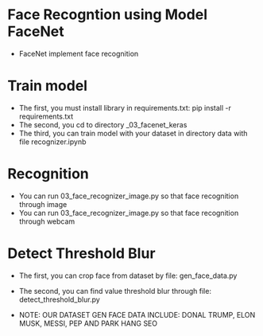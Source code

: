 # Face Recogntion using Model FaceNet
+ FaceNet implement face recognition
# Train model
+ The first, you must install library in requirements.txt: pip install -r requirements.txt
+ The second, you cd to directory _03_facenet_keras
+ The third, you can train model with your dataset in directory data with file recognizer.ipynb
# Recognition
+ You can run 03_face_recognizer_image.py so that face recognition through image
+ You can run 03_face_recognizer_image.py so that face recognition through webcam
# Detect Threshold Blur
+ The first, you can crop face from dataset by file: gen_face_data.py
+ The second, you can find value threshold blur through file: detect_threshold_blur.py

+ NOTE: OUR DATASET GEN FACE DATA INCLUDE: DONAL TRUMP, ELON MUSK, MESSI, PEP AND PARK HANG SEO 
